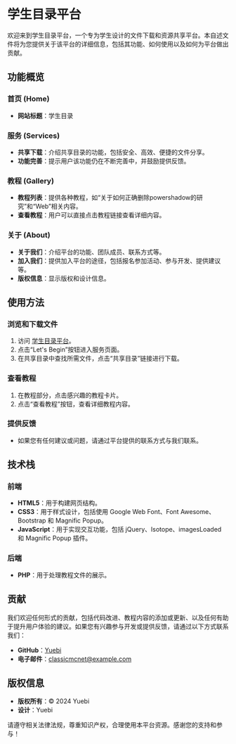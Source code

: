 # 学生目录平台

欢迎来到学生目录平台，一个专为学生设计的文件下载和资源共享平台。本自述文件将为您提供关于该平台的详细信息，包括其功能、如何使用以及如何为平台做出贡献。

## 功能概览

### 首页 (Home)
- **网站标题**：学生目录

### 服务 (Services)
- **共享下载**：介绍共享目录的功能，包括安全、高效、便捷的文件分享。
- **功能完善**：提示用户该功能仍在不断完善中，并鼓励提供反馈。

### 教程 (Gallery)
- **教程列表**：提供各种教程，如“关于如何正确删除powershadow的研究”和“Web”相关内容。
- **查看教程**：用户可以直接点击教程链接查看详细内容。

### 关于 (About)
- **关于我们**：介绍平台的功能、团队成员、联系方式等。
- **加入我们**：提供加入平台的途径，包括报名参加活动、参与开发、提供建议等。
- **版权信息**：显示版权和设计信息。

## 使用方法

### 浏览和下载文件
1. 访问 [学生目录平台](#)。
2. 点击“Let's Begin”按钮进入服务页面。
3. 在共享目录中查找所需文件，点击“共享目录”链接进行下载。

### 查看教程
1. 在教程部分，点击感兴趣的教程卡片。
2. 点击“查看教程”按钮，查看详细教程内容。

### 提供反馈
- 如果您有任何建议或问题，请通过平台提供的联系方式与我们联系。

## 技术栈

### 前端
- **HTML5**：用于构建网页结构。
- **CSS3**：用于样式设计，包括使用 Google Web Font、Font Awesome、Bootstrap 和 Magnific Popup。
- **JavaScript**：用于实现交互功能，包括 jQuery、Isotope、imagesLoaded 和 Magnific Popup 插件。

### 后端
- **PHP**：用于处理教程文件的展示。

## 贡献

我们欢迎任何形式的贡献，包括代码改进、教程内容的添加或更新、以及任何有助于提升用户体验的建议。如果您有兴趣参与开发或提供反馈，请通过以下方式联系我们：

- **GitHub**：[Yuebi](https://github.com/eightclaTony/Student-Catalog)
- **电子邮件**：classicmcnet@example.com

## 版权信息

- **版权所有**：© 2024 Yuebi
- **设计**：Yuebi

请遵守相关法律法规，尊重知识产权，合理使用本平台资源。感谢您的支持和参与！
